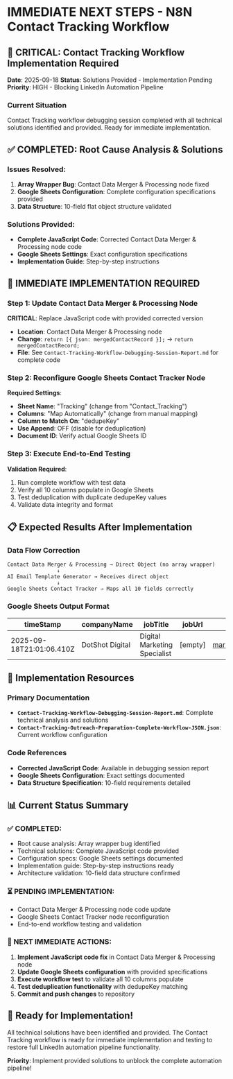 # IMMEDIATE NEXT STEPS - N8N Contact Tracking Workflow

## 🚨 CRITICAL: Contact Tracking Workflow Implementation Required

**Date**: 2025-09-18
**Status**: Solutions Provided - Implementation Pending
**Priority**: HIGH - Blocking LinkedIn Automation Pipeline

### Current Situation
Contact Tracking workflow debugging session completed with all technical solutions identified and provided. Ready for immediate implementation.

## ✅ COMPLETED: Root Cause Analysis & Solutions

### Issues Resolved:
1. **Array Wrapper Bug**: Contact Data Merger & Processing node fixed
2. **Google Sheets Configuration**: Complete configuration specifications provided
3. **Data Structure**: 10-field flat object structure validated

### Solutions Provided:
- **Complete JavaScript Code**: Corrected Contact Data Merger & Processing node code
- **Google Sheets Settings**: Exact configuration specifications
- **Implementation Guide**: Step-by-step instructions

## 🎯 IMMEDIATE IMPLEMENTATION REQUIRED

### Step 1: Update Contact Data Merger & Processing Node
**CRITICAL**: Replace JavaScript code with provided corrected version
- **Location**: Contact Data Merger & Processing node
- **Change**: `return [{ json: mergedContactRecord }];` → `return mergedContactRecord;`
- **File**: See `Contact-Tracking-Workflow-Debugging-Session-Report.md` for complete code

### Step 2: Reconfigure Google Sheets Contact Tracker Node
**Required Settings**:
- **Sheet Name**: "Tracking" (change from "Contact_Tracking")
- **Columns**: "Map Automatically" (change from manual mapping)
- **Column to Match On**: "dedupeKey"
- **Use Append**: OFF (disable for deduplication)
- **Document ID**: Verify actual Google Sheets ID

### Step 3: Execute End-to-End Testing
**Validation Required**:
1. Run complete workflow with test data
2. Verify all 10 columns populate in Google Sheets
3. Test deduplication with duplicate dedupeKey values
4. Validate data integrity and format

## 📋 Expected Results After Implementation

### Data Flow Correction
```
Contact Data Merger & Processing → Direct Object (no array wrapper)
                ↓
AI Email Template Generator → Receives direct object
                ↓
Google Sheets Contact Tracker → Maps all 10 fields correctly
```

### Google Sheets Output Format
| timeStamp | companyName | jobTitle | jobUrl | recepientEmail | status | dedupeKey | content | finishReason | avgLogprobs |
|-----------|-------------|----------|---------|----------------|--------|-----------|---------|--------------|-------------|
| 2025-09-18T21:01:06.410Z | DotShot Digital | Digital Marketing Specialist | [empty] | markus.fischer@sibelco.com | PREPARED | dotshotdigital\|digitalmarketingspecialist | [resume content] | STOP | -0.092308 |

## 🔧 Implementation Resources

### Primary Documentation
- **`Contact-Tracking-Workflow-Debugging-Session-Report.md`**: Complete technical analysis and solutions
- **`Contact-Tracking-Outreach-Preparation-Complete-Workflow-JSON.json`**: Current workflow configuration

### Code References
- **Corrected JavaScript Code**: Available in debugging session report
- **Google Sheets Configuration**: Exact settings documented
- **Data Structure Specification**: 10-field requirements detailed

## 📊 Current Status Summary

### ✅ COMPLETED:
- Root cause analysis: Array wrapper bug identified
- Technical solutions: Complete JavaScript code provided
- Configuration specs: Google Sheets settings documented
- Implementation guide: Step-by-step instructions ready
- Architecture validation: 10-field data structure confirmed

### ⏳ PENDING IMPLEMENTATION:
- Contact Data Merger & Processing node code update
- Google Sheets Contact Tracker node reconfiguration
- End-to-end workflow testing and validation

### 🎯 NEXT IMMEDIATE ACTIONS:
1. **Implement JavaScript code fix** in Contact Data Merger & Processing node
2. **Update Google Sheets configuration** with provided specifications
3. **Execute workflow test** to validate all 10 columns populate
4. **Test deduplication functionality** with dedupeKey matching
5. **Commit and push changes** to repository

## 🚀 Ready for Implementation!

All technical solutions have been identified and provided. The Contact Tracking workflow is ready for immediate implementation and testing to restore full LinkedIn automation pipeline functionality.

**Priority**: Implement provided solutions to unblock the complete automation pipeline!
